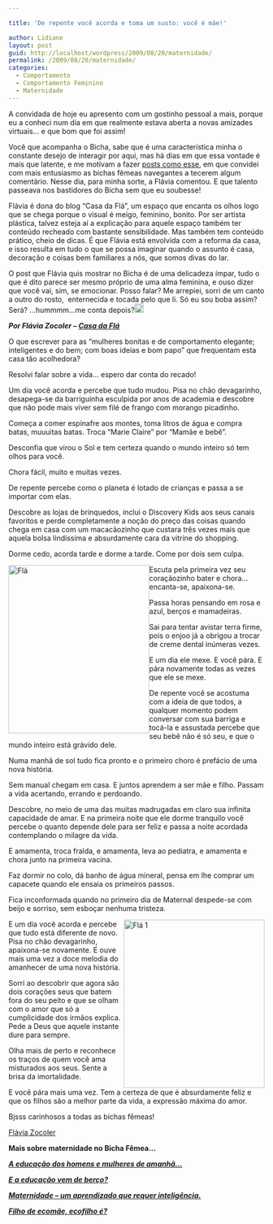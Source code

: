 ```yaml
---

title: 'De repente você acorda e toma um susto: você é mãe!'

author: Lidiane
layout: post
guid: http://localhost/wordpress/2009/08/20/maternidade/
permalink: /2009/08/20/maternidade/
categories:
  - Comportamento
  - Comportamento Feminino
  - Maternidade
---
```

A convidada de hoje eu apresento com um gostinho pessoal a mais, porque eu a conheci num dia em que realmente estava aberta a novas amizades virtuais… e que bom que foi assim!

Você que acompanha o Bicha, sabe que é uma característica minha o constante desejo de interagir por aqui, mas há dias em que essa vontade é mais que latente, e me motivam a fazer [posts como esse](http://www.trololodemulher.com.br/2009/05/19/neste-post-voc-comenta-o/), em que convidei com mais entusiasmo as bichas fêmeas navegantes a tecerem algum comentário. Nesse dia, para minha sorte, a Flávia comentou. E que talento passeava nos bastidores do Bicha sem que eu soubesse!

Flávia é dona do blog “Casa da Flá”, um espaço que encanta os olhos logo que se chega porque o visual é meigo, feminino, bonito. Por ser artista plástica, talvez esteja aí a explicação para aquele espaço também ter conteúdo recheado com bastante sensibilidade. Mas também tem conteúdo prático, cheio de dicas. É que Flávia está envolvida com a reforma da casa, e isso resulta em tudo o que se possa imaginar quando o assunto é casa, decoração e coisas bem familiares a nós, que somos divas do lar.

O post que Flávia quis mostrar no Bicha é de uma delicadeza ímpar, tudo o que é dito parece ser mesmo próprio de uma alma feminina, e ouso dizer que você vai, sim, se emocionar. Posso falar? Me arrepiei, sorri de um canto a outro do rosto,  enternecida e tocada pelo que li. Só eu sou boba assim? Será? …hummmm…me conta depois?[<img style="display: inline;" title="EmoticonShy" src="http://www.trololodemulher.com.br/blog/wp-content/uploads/2009/08/emoticonshy_thumb2.gif" alt="EmoticonShy" width="18" height="18" />](http://www.trololodemulher.com.br/blog/wp-content/uploads/2009/08/emoticonshy2.gif)

**_Por Flávia Zocoler – <a href="http://www.acasadafla.blogspot.com/" target="_blank">Casa da Flá</a>_**

O que escrever para as “mulheres bonitas e de comportamento elegante; inteligentes e do bem; com boas ideias e bom papo” que frequentam esta casa tão acolhedora?

Resolvi falar sobre a vida&#8230; espero dar conta do recado!

Um dia você acorda e percebe que tudo mudou. Pisa no chão devagarinho, desapega-se da barriguinha esculpida por anos de academia e descobre que não pode mais viver sem filé de frango com morango picadinho.

Começa a comer espinafre aos montes, toma litros de água e compra batas, muuuitas batas. Troca “Marie Claire” por “Mamãe e bebê”.

Desconfia que virou o Sol e tem certeza quando o mundo inteiro só tem olhos para você.

Chora fácil, muito e muitas vezes.

De repente percebe como o planeta é lotado de crianças e passa a se importar com elas.

Descobre as lojas de brinquedos, inclui o Discovery Kids aos seus canais favoritos e perde completamente a noção do preço das coisas quando chega em casa com um macacãozinho que custara três vezes mais que aquela bolsa lindíssima e absurdamente cara da vitrine do shopping.

Dorme cedo, acorda tarde e dorme a tarde. Come por dois sem culpa.

[<img style="display: inline; margin-left: 0; margin-right: 0; border-width: 0;" title="Flá" src="http://www.trololodemulher.com.br/blog/wp-content/uploads/2009/08/fl_thumb.jpg" border="0" alt="Flá" width="277" height="331" align="left" />](http://www.trololodemulher.com.br/blog/wp-content/uploads/2009/08/fl.jpg) Escuta pela primeira vez seu coraçãozinho bater e chora&#8230; encanta-se, apaixona-se.

Passa horas pensando em rosa e azul, berços e mamadeiras.

Sai para tentar avistar terra firme, pois o enjoo já a obrigou a trocar de creme dental inúmeras vezes.

E um dia ele mexe. E você pára. E pára novamente todas as vezes que ele se mexe.

De repente você se acostuma com a ideia de que todos, a qualquer momento podem conversar com sua barriga e tocá-la e assustada percebe que seu bebê não é só seu, e que o mundo inteiro está grávido dele.

Numa manhã de sol tudo fica pronto e o primeiro choro é prefácio de uma nova história.

Sem manual chegam em casa. E juntos aprendem a ser mãe e filho. Passam a vida acertando, errando e perdoando.

Descobre, no meio de uma das muitas madrugadas em claro sua infinita capacidade de amar. E na primeira noite que ele dorme tranquilo você percebe o quanto depende dele para ser feliz e passa a noite acordada contemplando o milagre da vida.

E amamenta, troca fralda, e amamenta, leva ao pediatra, e amamenta e chora junto na primeira vacina.

Faz dormir no colo, dá banho de água mineral, pensa em lhe comprar um capacete quando ele ensaia os primeiros passos.

Fica inconformada quando no primeiro dia de Maternal despede-se com beijo e sorriso, sem esboçar nenhuma tristeza.

[<img style="display: inline; margin-left: 0; margin-right: 0; border-width: 0;" title="Flá 1" src="http://www.trololodemulher.com.br/blog/wp-content/uploads/2009/08/fl1_thumb.jpg" border="0" alt="Flá 1" width="277" height="331" align="right" />](http://www.trololodemulher.com.br/blog/wp-content/uploads/2009/08/fl1.jpg) E um dia você acorda e percebe que tudo está diferente de novo. Pisa no chão devagarinho, apaixona-se novamente. E ouve mais uma vez a doce melodia do amanhecer de uma nova história.

Sorri ao descobrir que agora são dois corações seus que batem fora do seu peito e que se olham com o amor que só a cumplicidade dos irmãos explica. Pede a Deus que aquele instante dure para sempre.

Olha mais de perto e reconhece os traços de quem você ama misturados aos seus. Sente a brisa da imortalidade.

E você pára mais uma vez. Tem a certeza de que é absurdamente feliz e que os filhos são a melhor parte da vida, a expressão máxima do amor.

Bjsss carinhosos a todas as bichas fêmeas!

<a href="http://www.acasadafla.blogspot.com/" target="_blank">Flávia Zocoler</a>

**Mais sobre maternidade no Bicha Fêmea&#8230;**

**_<a href="http://www.trololodemulher.com.br/2009/12/02/educacao-domestica/" target="_self">A educação dos homens e mulheres de amanhã&#8230;</a>_**

**_<a href="http://www.trololodemulher.com.br/2009/11/16/educao-criancas/" target="_self">E a educação vem de berço?</a>_**

**_<a href="http://www.trololodemulher.com.br/2009/07/30/convidada-claudia/" target="_self">Maternidade &#8211; um aprendizado que requer inteligência.</a>_**

**_<a href="http://www.trololodemulher.com.br/2010/05/19/educacao-ecologica-criancas/" target="_self">Filho de ecomãe, ecofilho é?</a>_**